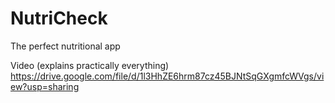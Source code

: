 # NutriCheck

The perfect nutritional app

Video (explains practically everything) 
https://drive.google.com/file/d/1l3HhZE6hrm87cz45BJNtSqGXgmfcWVgs/view?usp=sharing
